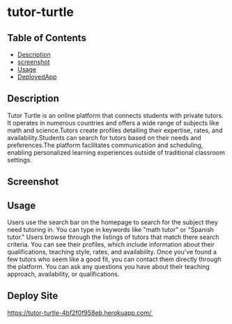 # tutor-turtle

## Table of Contents
- [Description](#description)
- [screenshot](#screenshot)
- [Usage](#usage)
- [DeployedApp](#DeployedApp)

## Description
Tutor Turtle is an online platform that connects students with private tutors. It operates in numerous countries and offers a wide range of subjects like math and science.Tutors create profiles detailing their expertise, rates, and availability.Students can search for tutors based on their needs and preferences.The platform facilitates communication and scheduling, enabling personalized learning experiences outside of traditional classroom settings.

## Screenshot


## Usage
Users use the search bar on the homepage to search for the subject they need tutoring in. You can type in keywords like "math tutor" or "Spanish tutor." Users browse through the listings of tutors that match there search criteria. You can see their profiles, which include information about their qualifications, teaching style, rates, and availability. Once you've found a few tutors who seem like a good fit, you can contact them directly through the platform. You can ask any questions you have about their teaching approach, availability, or qualifications.


## Deploy Site
https://tutor-turtle-4bf2f0f958eb.herokuapp.com/  





